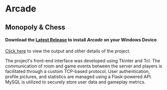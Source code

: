 # Arcade

## Monopoly & Chess

#### Download the [Latest Release](https://github.com/Chaitanya-Keyal/Arcade/releases/download/v3.3.0/Arcade_Installer.exe) to install <i>Arcade</i> on your Windows Device

[Click here](https://github.com/Chaitanya-Keyal/Arcade/blob/740eaf26a51be80dc66b57c90a088a66fc99a4a8/Docs/Arcade.pdf) to view the output and other details of the project.

The project's front-end interface was developed using Tkinter and Tcl. The communication of room and game events between the server and players is facilitated through a custom TCP-based protocol. User authentication, profile pictures, and statistics are managed using a Flask-powered API. MySQL is utilized to securely store user data and gameplay metrics.

